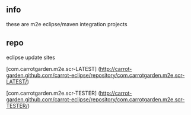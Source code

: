 <!--

    Copyright (C) 2010-2012 Andrei Pozolotin <Andrei.Pozolotin@gmail.com>

    All rights reserved. Licensed under the OSI BSD License.

    http://www.opensource.org/licenses/bsd-license.php

-->
## info

these are m2e eclipse/maven integration projects

## repo

eclipse update sites
 
[com.carrotgarden.m2e.scr-LATEST]
(http://carrot-garden.github.com/carrot-eclipse/repository/com.carrotgarden.m2e.scr-LATEST/)

[com.carrotgarden.m2e.scr-TESTER]
(http://carrot-garden.github.com/carrot-eclipse/repository/com.carrotgarden.m2e.scr-TESTER/)
